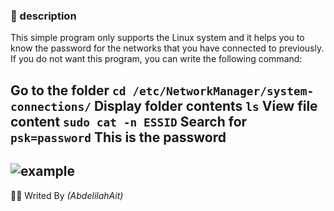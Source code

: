 ### 📃 description
This simple program only supports the Linux system and it helps you to know the password for the networks that you have connected to previously. If you do not want this program, you can write the following command:

Go to the folder
**`cd /etc/NetworkManager/system-connections/`**
Display folder contents
**`ls`**
View file content
**`sudo cat -n ESSID`**
Search for 
**`psk=password`**
This is the password
---
<img align="center" alt="example" style="border-radius=10px;align-items:center" src="https://media.geeksforgeeks.org/wp-content/uploads/Capture3-2.png"></img>
---
👨‍💻 Writed By *(AbdelilahAit)*
